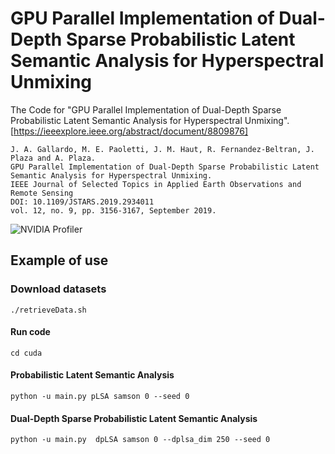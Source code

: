 # GPU Parallel Implementation of Dual-Depth Sparse Probabilistic Latent Semantic Analysis for Hyperspectral Unmixing
The Code for "GPU Parallel Implementation of Dual-Depth Sparse Probabilistic Latent Semantic Analysis for Hyperspectral Unmixing". [https://ieeexplore.ieee.org/abstract/document/8809876]
```
J. A. Gallardo, M. E. Paoletti, J. M. Haut, R. Fernandez-Beltran, J. Plaza and A. Plaza.
GPU Parallel Implementation of Dual-Depth Sparse Probabilistic Latent Semantic Analysis for Hyperspectral Unmixing. 
IEEE Journal of Selected Topics in Applied Earth Observations and Remote Sensing
DOI: 10.1109/JSTARS.2019.2934011
vol. 12, no. 9, pp. 3156-3167, September 2019.
```

![NVIDIA Profiler](https://github.com/mhaut/gpu_plsa_unmixing_HSI/blob/master/images/Pipeline.jpg)



## Example of use
### Download datasets

```
./retrieveData.sh
```

#### Run code
```
cd cuda
```

#### Probabilistic Latent Semantic Analysis
```
python -u main.py pLSA samson 0 --seed 0
```

#### Dual-Depth Sparse Probabilistic Latent Semantic Analysis
```
python -u main.py  dpLSA samson 0 --dplsa_dim 250 --seed 0
```
